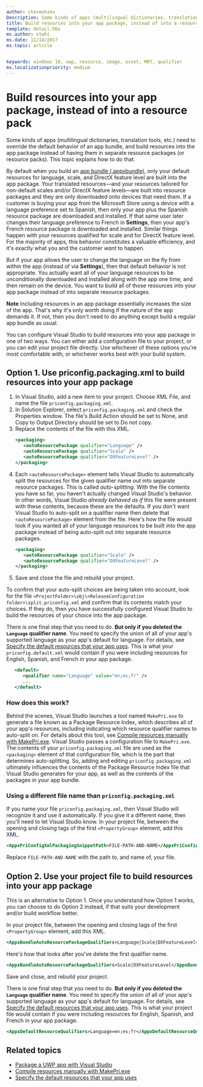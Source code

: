 ```yaml
---
author: stevewhims
Description: Some kinds of apps (multilingual dictionaries, translation tools, etc.) need to override the default behavior of an app bundle, and build resources into the app package instead of having them in separate resource packages. This topic explains how to do that.
title: Build resources into your app package, instead of into a resource pack
template: detail.hbs
ms.author: stwhi
ms.date: 11/14/2017
ms.topic: article


keywords: windows 10, uwp, resource, image, asset, MRT, qualifier
ms.localizationpriority: medium
---
```


# Build resources into your app package, instead of into a resource pack

Some kinds of apps (multilingual dictionaries, translation tools, etc.) need to override the default behavior of an app bundle, and build resources into the app package instead of having them in separate resource packages (or resource packs). This topic explains how to do that.

By default when you build an [app bundle (.appxbundle)](../packaging/packaging-uwp-apps.md), only your default resources for language, scale, and DirectX feature level are built into the app package. Your translated resources&mdash;and your resources tailored for non-default scales and/or DirectX feature levels&mdash;are built into resource packages and they are only downloaded onto devices that need them. If a customer is buying your app from the Microsoft Store using a device with a language preference set to Spanish, then only your app plus the Spanish resource package are downloaded and installed. If that same user later changes their language preference to French in **Settings**, then your app's French resource package is downloaded and installed. Similar things happen with your resources qualified for scale and for DirectX feature level. For the majority of apps, this behavior constitutes a valuable efficiency, and it's exactly what you and the customer *want* to happen.

But if your app allows the user to change the language on the fly from within the app (instead of via **Settings**), then that default behavior is not appropriate. You actually want all of your language resources to be unconditionally downloaded and installed along with the app one time, and then remain on the device. You want to build all of those resources into your app package instead of into separate resource packages.

**Note** Including resources in an app package essentially increases the size of the app. That's why it's only worth doing if the nature of the app demands it. If not, then you don't need to do anything except build a regular app bundle as usual.

You can configure Visual Studio to build resources into your app package in one of two ways. You can either add a configuration file to your project, or you can edit your project file directly. Use whichever of these options you're most comfortable with, or whichever works best with your build system.

## Option 1. Use priconfig.packaging.xml to build resources into your app package

1. In Visual Studio, add a new item to your project. Choose XML File, and name the file `priconfig.packaging.xml`.
2. In Solution Explorer, select `priconfig.packaging.xml` and check the Properties window. The file's Build Action should be set to None, and Copy to Output Directory should be set to Do not copy.
3. Replace the contents of the file with this XML.
   ```xml
   <packaging>
      <autoResourcePackage qualifier="Language" />
      <autoResourcePackage qualifier="Scale" />
      <autoResourcePackage qualifier="DXFeatureLevel" />
   </packaging>
   ```
4. Each `<autoResourcePackage>` element tells Visual Studio to automatically split the resources for the given qualifier name out into separate resource packages. This is called *auto-splitting*. With the file contents you have so far, you haven't actually changed Visual Studio's behavior. In other words, Visual Studio *already behaved as if* this file were present with these contents, because these are the defaults. If you don't want Visual Studio to auto-split on a qualifier name then delete that `<autoResourcePackage>` element from the file. Here's how the file would look if you wanted all of your language resources to be built into the app package instead of being auto-split out into separate resource packages.
   ```xml
   <packaging>
      <autoResourcePackage qualifier="Scale" />
      <autoResourcePackage qualifier="DXFeatureLevel" />
   </packaging>
   ```
5. Save and close the file and rebuild your project.

To confirm that your auto-split choices are being taken into account, look for the file `<ProjectFolder>\obj\<ReleaseConfiguration folder>\split.priconfig.xml` and confirm that its contents match your choices. If they do, then you have successfully configured Visual Studio to build the resources of your choice into the app package.

There is one final step that you need to do. **But only if you deleted the `Language` qualifier name**. You need to specify the union of all of your app's supported language as your app's default for language. For details, see [Specify the default resources that your app uses](specify-default-resources-installed.md). This is what your `priconfig.default.xml` would contain if you were including resources for English, Spanish, and French in your app package.

```xml
   <default>
      <qualifier name="Language" value="en;es;fr" />
      ...
   </default>
```

### How does this work?

Behind the scenes, Visual Studio launches a tool named `MakePri.exe` to generate a file known as a Package Resource Index, which describes all of your app's resources, including indicating which resource qualifier names to auto-split on. For details about this tool, see [Compile resources manually with MakePri.exe](compile-resources-manually-with-makepri.md). Visual Studio passes a configuration file to `MakePri.exe`. The contents of your `priconfig.packaging.xml` file are used as the `<packaging>` element of that configuration file, which is the part that determines auto-splitting. So, adding and editing `priconfig.packaging.xml` ultimately influences the contents of the Package Resource Index file that Visual Studio generates for your app, as well as the contents of the packages in your app bundle.

### Using a different file name than `priconfig.packaging.xml`

If you name your file `priconfig.packaging.xml`, then Visual Studio will recognize it and use it automatically. If you give it a different name, then you'll need to let Visual Studio know. In your project file, between the opening and closing tags of the first `<PropertyGroup>` element, add this XML.

```xml
<AppxPriConfigXmlPackagingSnippetPath>FILE-PATH-AND-NAME</AppxPriConfigXmlPackagingSnippetPath>
```

Replace `FILE-PATH-AND-NAME` with the path to, and name of, your file.

## Option 2. Use your project file to build resources into your app package

This is an alternative to Option 1. Once you understand how Option 1 works, you can choose to do Option 2 instead, if that suits your development and/or build workflow better.

In your project file, between the opening and closing tags of the first `<PropertyGroup>` element, add this XML.

```xml
<AppxBundleAutoResourcePackageQualifiers>Language|Scale|DXFeatureLevel</AppxBundleAutoResourcePackageQualifiers>
```

Here's how that looks after you've delete the first qualifier name.

```xml
<AppxBundleAutoResourcePackageQualifiers>Scale|DXFeatureLevel</AppxBundleAutoResourcePackageQualifiers>
```

Save and close, and rebuild your project.

There is one final step that you need to do. **But only if you deleted the `Language` qualifier name**. You need to specify the union of all of your app's supported language as your app's default for language. For details, see [Specify the default resources that your app uses](specify-default-resources-installed.md). This is what your project file would contain if you were including resources for English, Spanish, and French in your app package.

```xml
<AppxDefaultResourceQualifiers>Language=en;es;fr</AppxDefaultResourceQualifiers>
```

## Related topics

* [Package a UWP app with Visual Studio](../packaging/packaging-uwp-apps.md)
* [Compile resources manually with MakePri.exe](compile-resources-manually-with-makepri.md)
* [Specify the default resources that your app uses](specify-default-resources-installed.md)